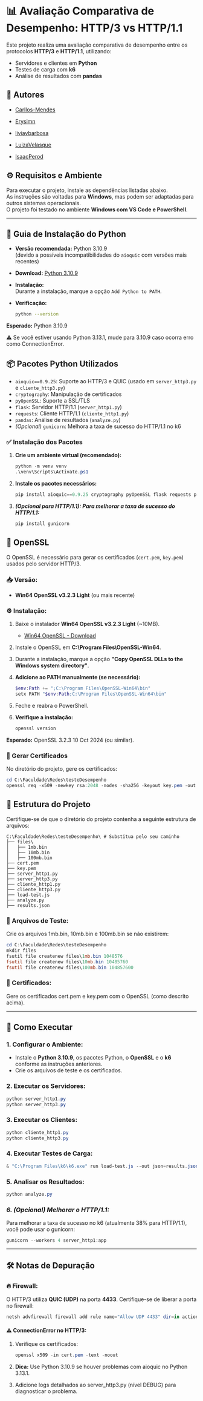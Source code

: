 # 📊 Avaliação Comparativa de Desempenho: HTTP/3 vs HTTP/1.1

Este projeto realiza uma avaliação comparativa de desempenho entre os protocolos **HTTP/3** e **HTTP/1.1**, utilizando:

- Servidores e clientes em **Python**
- Testes de carga com **k6**
- Análise de resultados com **pandas**

## 👤 Autores
- [Carllos-Mendes](https://github.com/Carllos-Mendes)

- [Erysimn](https://github.com/Erysimn)

- [liviavbarbosa](https://github.com/liviavbarbosa)

- [LuizaVelasque](https://github.com/LuizaVelasque)

- [IsaacPerod](https://github.com/IsaacPerod)
  

## ⚙️ Requisitos e Ambiente

Para executar o projeto, instale as dependências listadas abaixo.  
As instruções são voltadas para **Windows**, mas podem ser adaptadas para outros sistemas operacionais.  
O projeto foi testado no ambiente **Windows com VS Code e PowerShell**.

----------------------------------

## 🐍 Guia de Instalação do Python

- **Versão recomendada:** Python 3.10.9  
  (devido a possíveis incompatibilidades do `aioquic` com versões mais recentes)

- **Download:** [Python 3.10.9](https://www.python.org/downloads/release/python-3109/)

- **Instalação:**  
  Durante a instalação, marque a opção `Add Python to PATH`.

- **Verificação:**
  ```bash
  python --version
  
**Esperado:** Python 3.10.9

⚠️ Se você estiver usando Python 3.13.1, mude para 3.10.9 caso ocorra erro como ConnectionError.

## 📦 Pacotes Python Utilizados

- `aioquic==0.9.25`: Suporte ao HTTP/3 e QUIC (usado em `server_http3.py` e `cliente_http3.py`)
- `cryptography`: Manipulação de certificados
- `pyOpenSSL`: Suporte a SSL/TLS
- `flask`: Servidor HTTP/1.1 (`server_http1.py`)
- `requests`: Cliente HTTP/1.1 (`cliente_http1.py`)
- `pandas`: Análise de resultados (`analyze.py`)
- *(Opcional)* `gunicorn`: Melhora a taxa de sucesso do HTTP/1.1 no k6

### ✅ Instalação dos Pacotes

1. **Crie um ambiente virtual (recomendado):**
   ```powershell
   python -m venv venv
   .\venv\Scripts\Activate.ps1
   ```
2. **Instale os pacotes necessários:**
   ```powershell
   pip install aioquic==0.9.25 cryptography pyOpenSSL flask requests pandas
   ```
3. ***(Opcional para HTTP/1.1): Para melhorar a taxa de sucesso do HTTP/1.1:***
   ```powershell
   pip install gunicorn
   ```

## 🔑 OpenSSL

O OpenSSL é necessário para gerar os certificados (`cert.pem`, `key.pem`) usados pelo servidor HTTP/3.

### 📥 Versão:
- **Win64 OpenSSL v3.2.3 Light** (ou mais recente)

### ⚙️ Instalação:

1. Baixe o instalador **Win64 OpenSSL v3.2.3 Light** (~10MB).
   - [Win64 OpenSSL - Download](https://slproweb.com/products/Win32OpenSSL.html)

2. Instale o OpenSSL em **C:\Program Files\OpenSSL-Win64**.

3. Durante a instalação, marque a opção **"Copy OpenSSL DLLs to the Windows system directory"**.

4. **Adicione ao PATH manualmente (se necessário):**
    ```powershell
    $env:Path += ";C:\Program Files\OpenSSL-Win64\bin"
    setx PATH "$env:Path;C:\Program Files\OpenSSL-Win64\bin"
    ```
5. Feche e reabra o PowerShell.

6. **Verifique a instalação:**
   ```powershell
   openssl version
   ```
**Esperado:** OpenSSL 3.2.3 10 Oct 2024 (ou similar).

### 📝 Gerar Certificados

No diretório do projeto, gere os certificados:
```powershell
cd C:\Faculdade\Redes\testeDesempenho
openssl req -x509 -newkey rsa:2048 -nodes -sha256 -keyout key.pem -out cert.pem -days 365 -subj "/CN=localhost"
```

## 📂 Estrutura do Projeto

Certifique-se de que o diretório do projeto contenha a seguinte estrutura de arquivos:

```plaintext
C:\Faculdade\Redes\testeDesempenho\ # Substitua pelo seu caminho
├── files\
│   ├── 1mb.bin
│   ├── 10mb.bin
│   ├── 100mb.bin
├── cert.pem
├── key.pem
├── server_http1.py
├── server_http3.py
├── cliente_http1.py
├── cliente_http3.py
├── load-test.js
├── analyze.py
├── results.json
```

### 📝 Arquivos de Teste:
Crie os arquivos 1mb.bin, 10mb.bin e 100mb.bin se não existirem:
```powershell
cd C:\Faculdade\Redes\testeDesempenho
mkdir files
fsutil file createnew files\1mb.bin 1048576
fsutil file createnew files\10mb.bin 10485760
fsutil file createnew files\100mb.bin 104857600
```
### 📝 Certificados:
Gere os certificados cert.pem e key.pem com o OpenSSL (como descrito acima).

----------------------------------

## 🏃 Como Executar

### 1. Configurar o Ambiente:

- Instale o **Python 3.10.9**, os pacotes Python, o **OpenSSL** e o **k6** conforme as instruções anteriores.
- Crie os arquivos de teste e os certificados.

### 2. Executar os Servidores:

```powershell
python server_http1.py
python server_http3.py
```

### 3. Executar os Clientes:

```powershell
python cliente_http1.py
python cliente_http3.py
```

### 4. Executar Testes de Carga:
```powershell
& "C:\Program Files\k6\k6.exe" run load-test.js --out json=results.json --console-output
```

### 5. Analisar os Resultados:
```powershell
python analyze.py
```

### *6. (Opcional) Melhorar o HTTP/1.1:*
Para melhorar a taxa de sucesso no k6 (atualmente 38% para HTTP/1.1), você pode usar o gunicorn:
```powershell
gunicorn --workers 4 server_http1:app
```

----------------------------------

## 🛠️ Notas de Depuração

### 🔥 Firewall:

O HTTP/3 utiliza **QUIC (UDP)** na porta **4433**. Certifique-se de liberar a porta no firewall:

```powershell
netsh advfirewall firewall add rule name="Allow UDP 4433" dir=in action=allow protocol=UDP localport=4433
```

#### ⚠️ ConnectionError no HTTP/3:
1. Verifique os certificados:
   ```powershell
   openssl x509 -in cert.pem -text -noout
   ```
2. **Dica:** Use Python 3.10.9 se houver problemas com aioquic no Python 3.13.1.

3. Adicione logs detalhados ao server_http3.py (nível DEBUG) para diagnosticar o problema.


